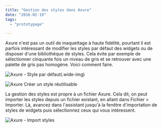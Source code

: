 ```yaml
---
title: "Gestion des styles dans Axure"
date: "2016-02-19"
tags:
  - "prototypage"

---
```


Axure n'est pas un outil de maquettage à haute fidélité, pourtant il est parfois intéressant de modifier les styles par défaut des widgets ou de disposer d'une bibliothèque de styles. Cela évite par exemple de sélectionner cinquante fois un niveau de gris et se retrouver avec une palette de gris pas homogène. Voici comment faire.



![Axure - Style par défaut](/assets/images/2016-02-19\_14h44\_12.png)(.wide-img)

![Axure Créer un style réutilisable](/assets/images/2016-02-19\_14h52\_44.png)


La gestion des styles est propre à un fichier Axure. Cela dit, on peut importer les styles depuis un fichier existant, en allant dans Fichier > Importer. Là, avancez dans l'assistant jusqu'à la fenêtre d'importation de styles de widgets puis sélectionnez ceux qui vous intéressent.

![Axure - Import styles](/assets/images/2016-02-19_14h44_46.png)
